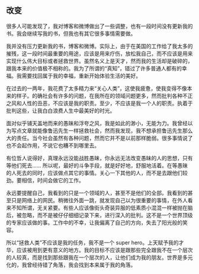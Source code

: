 ## 改变

很多人可能发现了，我对博客和微博做出了一些调整，也有一段时间没有更新我的书。我会继续写我的书，但我也有其它很多事情需要做。

我并没有压力更新我的书，博客和微博。实际上，由于在美国的工作给了我太多的摧残，这一段时间最重要的用途，应该是用来疗伤，放松我自己，而不应该是用来实现什么伟大目标或者拯救世界。虽然名义上是天才，然而我的生活却是破碎的，跟我本来的价值极不相称的。我为了所谓的“真知”，错过了许多普通人都有的幸福。我需要找回属于我的幸福，重新开始体验生活的美好。

在过去的一两年，我花费了太多精力来“关心人类”，这使我疲惫，使我变得不像本来的样子。的确社会有许多的问题，在我所在的领域问题更多，然而批判各种不正之风和人性的丑恶，不应该是我的职责。至少，不应该是我一个人的职责。执着于批判这些，让我白白浪费人生中最美好的时光。

面对似乎铺天盖地而来的愚昧和浮夸之风，我是如此的渺小，无能为力。我曾经以为写点文章就能像鲁迅先生一样拯救社会，然而我发现，我不想承担鲁迅先生那么大的责任。当今社会虽然有各种问题，然而它并不是以前那样脆弱。很多事情说了也不会起作用，不说它也糟不到哪里去。

有位哲人说得好，真理永远没能战胜愚昧，你永远无法改变愚昧的人的思想，只有等他们死去…… 所以呢，最好的斗争手段，就是好好地，舒服地活着。在等愚昧的人死去的同时，应该做点其它的事情。关心一下其他的人，而不是去跟他们较劲。要相信，时间会做它的工作。

永远要提醒自己，我看到的只是一个领域的人，甚至不是他们的全部。我看到的甚至只是网络上的网民。稍微往外面一跳，就发现自己以为很重要的事情，在外人看来不知所谓，无关紧要。有些人应该像街头奇装异服的低素质小混混一样被抛在脑后，被忽略，而不是被仔仔细细记录下来，进行深入的批判。这不是一个世界顶级的专家应该做的事。工作中的不幸，让我偏离了自己的方向，失去了阳光般的笑容。

所以“拯救人类”不应该是我的任务，我不是一个 super hero。上天赋予我的才华，应该被用到更有意义的地方。我的目标不应该是跟那些完全跟我不在一个层次的人较真，而是找到那些跟我在一个层次的人，让他们成为我的朋友。世界是多元化的，我曾经待错了角落，我会找到本来属于我的角落。

